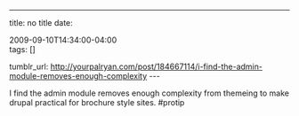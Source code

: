 ---
title: no title
date:

 2009-09-10T14:34:00-04:00  
tags:  []

tumblr_url:
http://yourpalryan.com/post/184667114/i-find-the-admin-module-removes-enough-complexity
\-\--

I find the admin module removes enough complexity from themeing to make
drupal practical for brochure style sites. \#protip
